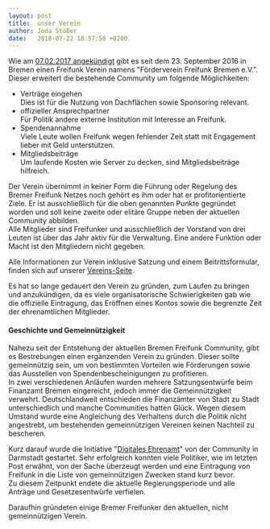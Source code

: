```yaml
---
layout: post
title:  unser Verein
author: Joda Stößer
date:   2018-07-22 18:57:58 +0200
---
```

Wie am [07.02.2017 angekündigt](../../../2017/02/07/update-zu-verein-und-gemeinnützigkeit.html) gibt es seit dem 23. September 2016 in Bremen einen Freifunk Verein namens "Förderverein Freifunk Bremen e.V.". Dieser erweitert die bestehende Community um folgende Möglichkeiten:

- Verträge eingehen  
  Dies ist für die Nutzung von Dachflächen sowie Sponsoring relevant.
- offizieller Ansprechpartner  
  Für Politik andere externe Institution mit Interesse an Freifunk.
- Spendenannahme  
  Viele Leute wollen Freifunk wegen fehlender Zeit statt mit Engagement lieber mit Geld unterstützen.
- Mitgliedsbeiträge  
  Um laufende Kosten wie Server zu decken, sind Mitgliedsbeiträge hilfreich.

Der Verein übernimmt in keiner Form die Führung oder Regelung des Bremer Freifunk Netzes noch gehört es ihm oder hat er profitorientierte Ziele. Er ist ausschließlich für die oben genannten Punkte gegründet worden und soll keine zweite oder elitäre Gruppe neben der aktuellen Community abbilden.    
Alle Mitglieder sind Freifunker und ausschließlich der Vorstand von drei Leuten ist über das Jahr aktiv für die Verwaltung. Eine andere Funktion oder Macht ist den Mitgliedern nicht gegeben.

Alle Informationen zur Verein inklusive Satzung und einem Beitrittsformular, finden sich auf unserer [Vereins-Seite](/verein/).

Es hat so lange gedauert den Verein zu gründen, zum Laufen zu bringen und anzukündigen, da es viele organisatorische Schwierigkeiten gab wie die offizielle Eintragung, das Eröffnen eines Kontos sowie die begrenzte Zeit der ehrenamtlichen Mitglieder.

#### Geschichte und Gemeinnützigkeit
Nahezu seit der Entstehung der aktuellen Bremen Freifunk Community, gibt es Bestrebungen einen ergänzenden Verein zu gründen. Dieser sollte gemeinnützig sein, um von bestimmten Vorteilen wie Förderungen sowie das Ausstellen von Spendenbescheinigungen zu profitieren.  
In zwei verschiedenen Anläufen wurden mehrere Satzungsentwürfe beim Finanzamt Bremen eingereicht, jedoch immer die Gemeinnützigkeit verwehrt. Deutschlandweit entschieden die Finanzämter von Stadt zu Stadt unterschiedlich und manche Communities hatten Glück. Wegen diesem Umstand wurde eine Angleichung des Verhaltens durch die Politik nicht angestrebt, um bestehenden gemeinnützigen Vereinen keinen Nachteil zu bescheren.

Kurz darauf wurde die Initiative "[Digitales Ehrenamt](https://digitales-ehrenamt.jetzt/)" von der Community in Darmstadt gestartet. Sehr erfolgreich konnten viele Politiker, wie im letzten Post erwähnt, von der Sache überzeugt werden und eine Eintragung von Freifunk in die Liste von gemeinnützigen Zwecken stand kurz bevor.    
Zu diesem Zeitpunkt endete die aktuelle Regierungsperiode und alle Anträge und Gesetzesentwürfe verfielen.

Daraufhin gründeten einige Bremer Freifunker den aktuellen, nicht gemeinnützigen Verein.
